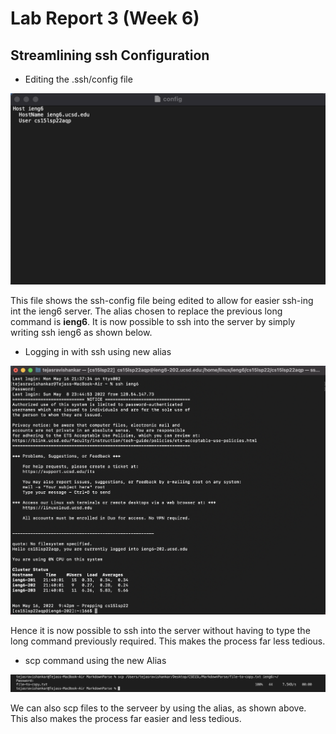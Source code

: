 # Lab Report 3 (Week 6)

## Streamlining ssh Configuration

- Editing the .ssh/config file

![ssh-config](/ssh-config.png)

This file shows the ssh-config file being edited to allow for easier ssh-ing int the ieng6 server. The alias chosen to replace the previous long command is
**ieng6**. It is now possible to ssh into the server by simply writing ssh ieng6 as shown below.

- Logging in with ssh using new alias

![ssh-alias](/ssh-with-alias.png)

Hence it is now possible to ssh into the server without having to type the long command previously required. This makes the process far less tedious.

- scp command using the new Alias

![scp-alias](/copyingfile-alias.png)

We can also scp files to the serveer by using the alias, as shown above. This also makes the process far easier and less tedious.
